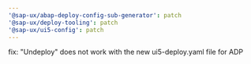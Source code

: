 ```yaml
---
'@sap-ux/abap-deploy-config-sub-generator': patch
'@sap-ux/deploy-tooling': patch
'@sap-ux/ui5-config': patch
---
```


fix: "Undeploy" does not work with the new ui5-deploy.yaml file for ADP
